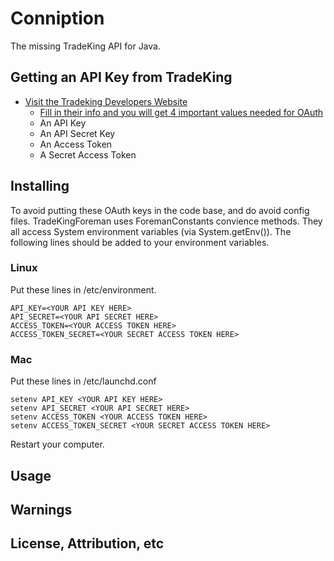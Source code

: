 Conniption
==========

The missing TradeKing API for Java.

## Getting an API Key from TradeKing

* [Visit the Tradeking Developers Website](https://developers.tradeking.com/applications/)  
  * [Fill in their info and you will get 4 important values needed for OAuth](http://oauth.net/)
  * An API Key
  * An API Secret Key
  * An Access Token
  * A Secret Access Token

## Installing

To avoid putting these OAuth keys in the code base, and do avoid config files. TradeKingForeman uses ForemanConstants convience methods.
They all access System environment variables (via System.getEnv()). The following lines should be added to your environment variables.

### Linux

Put these lines in /etc/environment.

    API_KEY=<YOUR API KEY HERE>
    API_SECRET=<YOUR API SECRET HERE>
    ACCESS_TOKEN=<YOUR ACCESS TOKEN HERE>
    ACCESS_TOKEN_SECRET=<YOUR SECRET ACCESS TOKEN HERE>


### Mac

Put these lines in /etc/launchd.conf

    setenv API_KEY <YOUR API KEY HERE>
    setenv API_SECRET <YOUR API SECRET HERE>
    setenv ACCESS_TOKEN <YOUR ACCESS TOKEN HERE>
    setenv ACCESS_TOKEN_SECRET <YOUR SECRET ACCESS TOKEN HERE>
    
    
Restart your computer.

## Usage



## Warnings



## License, Attribution, etc

